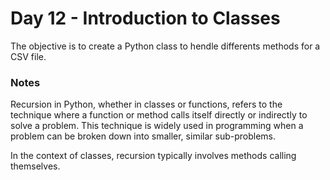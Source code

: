 # Day 12 - Introduction to Classes

The objective is to create a Python class to hendle differents methods for a CSV file.

### Notes
Recursion in Python, whether in classes or functions, refers to the technique where a function or method calls itself directly or indirectly to solve a problem. This technique is widely used in programming when a problem can be broken down into smaller, similar sub-problems.

In the context of classes, recursion typically involves methods calling themselves. 
